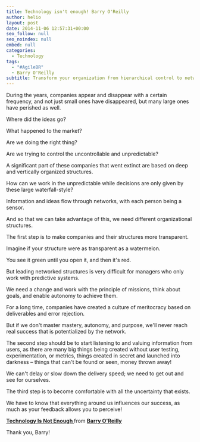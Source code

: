 ```yaml
---
title: Technology isn't enough! Barry O'Reilly
author: helio
layout: post
date: 2014-11-06 12:57:31+00:00
seo_follow: null
seo_noindex: null
embed: null
categories:
  - Technology
tags:
  - "#AgileBR"
  - Barry O'Reilly
subtitle: Transform your organization from hierarchical control to networked agility—embracing transparency, user feedback, and uncertainty to build lean enterprises that thrive in unpredictable markets
---
```


During the years, companies appear and disappear with a certain frequency, and not just small ones have disappeared, but many large ones have perished as well.

Where did the ideas go?

What happened to the market?

Are we doing the right thing?

Are we trying to control the uncontrollable and unpredictable?

A significant part of these companies that went extinct are based on deep and vertically organized structures.

How can we work in the unpredictable while decisions are only given by these large waterfall-style?

Information and ideas flow through networks, with each person being a sensor.

And so that we can take advantage of this, we need different organizational structures.

The first step is to make companies and their structures more transparent.

Imagine if your structure were as transparent as a watermelon.

You see it green until you open it, and then it's red.

But leading networked structures is very difficult for managers who only work with predictive systems.

We need a change and work with the principle of missions, think about goals, and enable autonomy to achieve them.

For a long time, companies have created a culture of meritocracy based on deliverables and error rejection.

But if we don't master mastery, autonomy, and purpose, we'll never reach real success that is potentialized by the network.

The second step should be to start listening to and valuing information from users, as there are many big things being created without user testing, experimentation, or metrics, things created in secret and launched into darkness – things that can't be found or seen, money thrown away!

We can't delay or slow down the delivery speed; we need to get out and see for ourselves.

The third step is to become comfortable with all the uncertainty that exists.

We have to know that everything around us influences our success, as much as your feedback allows you to perceive!

<div style="margin-bottom:5px">
 <strong> <a href="//www.slideshare.net/barryoreilly/technology-is-not-enough-being-a-lean-enterprise" title="Being a Lean Enterprise :

Technology Is Not Enough " target="\_blank">Being a Lean Enterprise :

Technology Is Not Enough </a> </strong> from <strong><a href="//www.slideshare.net/barryoreilly" target="_blank">Barry O'Reilly</a></strong>

</div>
 Thank you, Barry!
